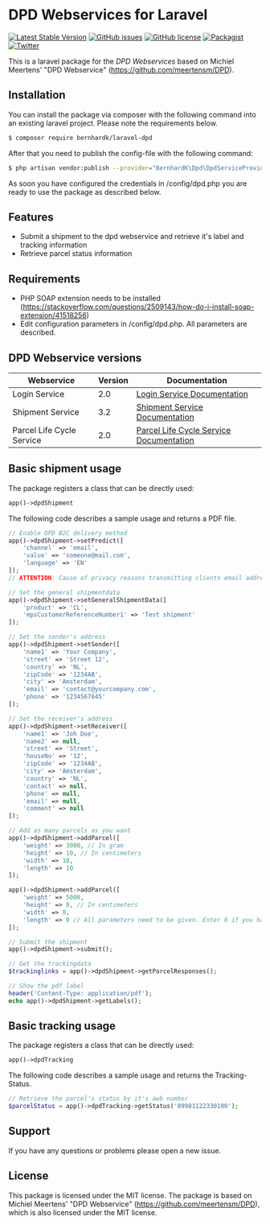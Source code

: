 # DPD Webservices for Laravel

[![Latest Stable Version](https://poser.pugx.org/bernhardk/laravel-dpd/v/stable)](https://packagist.org/packages/bernhardk/laravel-dpd)
[![GitHub issues](https://img.shields.io/github/issues/BernhardK91/laravel-dpd.svg)](https://github.com/BernhardK91/laravel-dpd/issues)
[![GitHub license](https://img.shields.io/github/license/BernhardK91/laravel-dpd.svg)](https://github.com/BernhardK91/laravel-dpd/blob/master/LICENSE.txt)
[![Packagist](https://img.shields.io/packagist/dt/bernhardk/laravel-dpd.svg)](https://packagist.org/packages/bernhardk/laravel-dpd)
[![Twitter](https://img.shields.io/twitter/url/https/github.com/BernhardK91/laravel-dpd.svg?style=social)](https://twitter.com/intent/tweet?text=Wow:&url=https%3A%2F%2Fgithub.com%2FBernhardK91%2Flaravel-dpd)


This is a laravel package for the _DPD Webservices_ based on Michiel Meertens' "DPD Webservice"
(https://github.com/meertensm/DPD). 

## Installation
You can install the package via composer with the following command into an existing laravel project. Please note the requirements below. 
```bash
$ composer require bernhardk/laravel-dpd
```

After that you need to publish the config-file with the following command:
```bash
$ php artisan vendor:publish --provider="BernhardK\Dpd\DpdServiceProvider" --tag="config"
```

As soon you have configured the credentials in /config/dpd.php you are ready to use the package as described below.

## Features
- Submit a shipment to the dpd webservice and retrieve it's label and tracking information
- Retrieve parcel status information

## Requirements
- PHP SOAP extension needs to be installed (https://stackoverflow.com/questions/2509143/how-do-i-install-soap-extension/41518256)
- Edit configuration parameters in /config/dpd.php. All parameters are described.

## DPD Webservice versions

 | Webservice                   | Version   | Documentation |
 | --- | --- | --- |
 | Login Service                | 2.0       | [Login Service Documentation](https://esolutions.dpd.com/dokumente/LoginService_V2_0.pdf) |
 | Shipment Service             | 3.2       | [Shipment Service Documentation](https://esolutions.dpd.com/dokumente/ShipmentService_V3_2.pdf) |
 | Parcel Life Cycle Service    | 2.0       | [Parcel Life Cycle Service Documentation](https://esolutions.dpd.com/dokumente/ParcelLifeCycleService_V2_0.pdf) |

## Basic shipment usage
The package registers a class that can be directly used:
```php
app()->dpdShipment
```

The following code describes a sample usage and returns a PDF file.

```php
// Enable DPD B2C delivery method
app()->dpdShipment->setPredict([
    'channel' => 'email',
    'value' => 'someone@mail.com',
    'language' => 'EN'
]);
// ATTENTION: Cause of privacy reasons transmitting clients email address is only allowed if client agreed.

// Set the general shipmentdata
app()->dpdShipment->setGeneralShipmentData([
    'product' => 'CL',
    'mpsCustomerReferenceNumber1' => 'Test shipment'
]);

// Set the sender's address
app()->dpdShipment->setSender([
    'name1' => 'Your Company',
    'street' => 'Street 12',
    'country' => 'NL',
    'zipCode' => '1234AB',
    'city' => 'Amsterdam',
    'email' => 'contact@yourcompany.com',
    'phone' => '1234567645'
]);

// Set the receiver's address
app()->dpdShipment->setReceiver([
    'name1' => 'Joh Doe',
    'name2' => null,
    'street' => 'Street',
    'houseNo' => '12',
    'zipCode' => '1234AB',
    'city' => 'Amsterdam',
    'country' => 'NL',
    'contact' => null,
    'phone' => null,
    'email' => null,
    'comment' => null
]);

// Add as many parcels as you want
app()->dpdShipment->addParcel([
    'weight' => 3000, // In gram
    'height' => 10, // In centimeters
    'width' => 10,
    'length' => 10
]);

app()->dpdShipment->addParcel([
    'weight' => 5000,
    'height' => 0, // In centimeters
    'width' => 0,
    'length' => 0 // All parameters need to be given. Enter 0 if you have no value
]);

// Submit the shipment
app()->dpdShipment->submit();

// Get the trackingdata
$trackinglinks = app()->dpdShipment->getParcelResponses();

// Show the pdf label
header('Content-Type: application/pdf');
echo app()->dpdShipment->getLabels();
```

## Basic tracking usage 
The package registers a class that can be directly used:
```php
app()->dpdTracking
```

The following code describes a sample usage and returns the Tracking-Status.

```php
// Retrieve the parcel's status by it's awb number
$parcelStatus = app()->dpdTracking->getStatus('09981122330100');
```

## Support
If you have any questions or problems please open a new issue.

## License
This package is licensed under the MIT license. The package is based on Michiel Meertens' "DPD Webservice"
(https://github.com/meertensm/DPD), which is also licensed under the MIT license.
